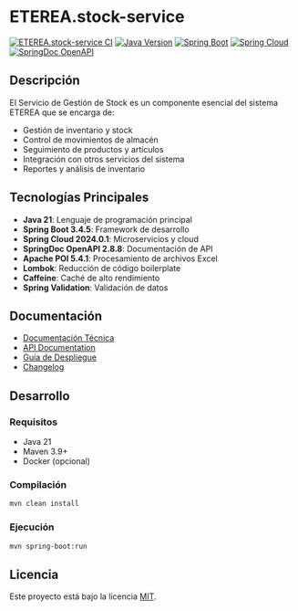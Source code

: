 # ETEREA.stock-service

[![ETEREA.stock-service CI](https://github.com/ETEREA-services/ETEREA.stock-service/actions/workflows/maven.yml/badge.svg?branch=main)](https://github.com/ETEREA-services/ETEREA.stock-service/actions/workflows/maven.yml)
[![Java Version](https://img.shields.io/badge/Java-21-blue.svg)](https://www.oracle.com/java/technologies/downloads/)
[![Spring Boot](https://img.shields.io/badge/Spring%20Boot-3.4.5-green.svg)](https://spring.io/projects/spring-boot)
[![Spring Cloud](https://img.shields.io/badge/Spring%20Cloud-2024.0.1-blue.svg)](https://spring.io/projects/spring-cloud)
[![SpringDoc OpenAPI](https://img.shields.io/badge/SpringDoc%20OpenAPI-2.8.8-blue.svg)](https://springdoc.org/)

## Descripción

El Servicio de Gestión de Stock es un componente esencial del sistema ETEREA que se encarga de:

- Gestión de inventario y stock
- Control de movimientos de almacén
- Seguimiento de productos y artículos
- Integración con otros servicios del sistema
- Reportes y análisis de inventario

## Tecnologías Principales

- **Java 21**: Lenguaje de programación principal
- **Spring Boot 3.4.5**: Framework de desarrollo
- **Spring Cloud 2024.0.1**: Microservicios y cloud
- **SpringDoc OpenAPI 2.8.8**: Documentación de API
- **Apache POI 5.4.1**: Procesamiento de archivos Excel
- **Lombok**: Reducción de código boilerplate
- **Caffeine**: Caché de alto rendimiento
- **Spring Validation**: Validación de datos

## Documentación

- [Documentación Técnica](docs/index.md)
- [API Documentation](docs/api-documentation.html)
- [Guía de Despliegue](docs/deployment-guide.html)
- [Changelog](CHANGELOG.md)

## Desarrollo

### Requisitos

- Java 21
- Maven 3.9+
- Docker (opcional)

### Compilación

```bash
mvn clean install
```

### Ejecución

```bash
mvn spring-boot:run
```

## Licencia

Este proyecto está bajo la licencia [MIT](LICENSE).
